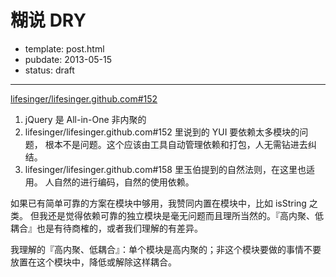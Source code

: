 
# 糊说 DRY

- template: post.html
- pubdate: 2013-05-15
- status: draft

----

[lifesinger/lifesinger.github.com#152](https://github.com/lifesinger/lifesinger.github.com/issues/152)


1. jQuery 是 All-in-One 非内聚的
2. lifesinger/lifesinger.github.com#152 里说到的 YUI 要依赖太多模块的问题，
    根本不是问题。这个应该由工具自动管理依赖和打包，人无需钻进去纠结。
3. lifesinger/lifesinger.github.com#158 里玉伯提到的自然法则，在这里也适用。
    人自然的进行编码，自然的使用依赖。

如果已有简单可靠的方案在模块中够用，我赞同内置在模块中，比如 isString 之类。
但我还是觉得依赖可靠的独立模块是毫无问题而且理所当然的。『高内聚、低耦合』也是有待商榷的，或者我们理解的有差异。

我理解的『高内聚、低耦合』：单个模块是高内聚的；非这个模块要做的事情不要放置在这个模块中，降低或解除这样耦合。
